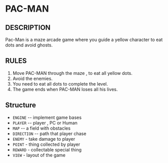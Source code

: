 # PAC-MAN
## __DESCRIPTION__

Pac-Man is a maze arcade game where you guide a yellow character to eat dots and avoid ghosts.

## __RULES__

1. Move PAC-MAN through the maze , to eat all yellow dots.
2. Avoid the enemies.
3. You need to eat all dots to complete the level.
4. The game ends when PAC-MAN loses all his lives.

## __Structure__

- `ENGINE` -- implement game bases
- `PLAYER` -- player , PC or Human 
- `MAP` -- a field with obstacles
- `DIRECTION` -- path that player chase 
- `ENEMY` - take damage to player
- `POINT` - thing collected by player
- `REWARD` - collectable special thing 
- `VIEW` - layout of the game
